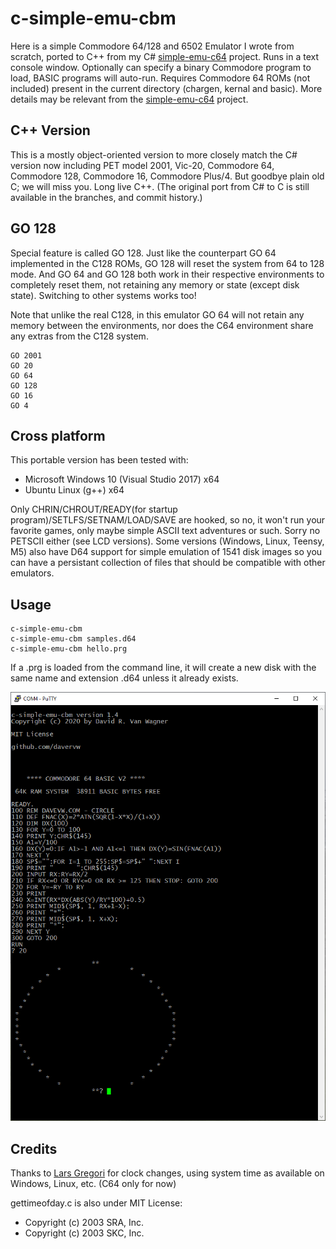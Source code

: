 # c-simple-emu-cbm #

Here is a simple Commodore 64/128 and 6502 Emulator I wrote from scratch, ported to C++ from my C# [simple-emu-c64](https://github.com/davervw/simple-emu-c64) project.  Runs in a text console window.  Optionally can specify a binary Commodore program to load, BASIC programs will auto-run.   Requires Commodore 64 ROMs (not included) present in the current directory (chargen, kernal and basic).   More details may be relevant from the [simple-emu-c64](https://github.com/davervw/simple-emu-c64) project.

## C++ Version ##

This is a mostly object-oriented version to more closely match the C# version now including PET model 2001, Vic-20, Commodore 64, Commodore 128, Commodore 16, Commodore Plus/4.   But goodbye plain old C; we will miss you.  Long live C++.  (The original port from C# to C is still available in the branches, and commit history.)

## GO 128 ##

Special feature is called GO 128.  Just like the counterpart GO 64 implemented in the C128 ROMs, GO 128 will reset the system from 64 to 128 mode.   And GO 64 and GO 128 both work in their respective environments to completely reset them, not retaining any memory or state (except disk state).  Switching to other systems works too!  

Note that unlike the real C128, in this emulator GO 64 will not retain any memory between the environments, nor does the C64 environment share any extras from the C128 system.

````
GO 2001
GO 20
GO 64
GO 128
GO 16
GO 4
````

## Cross platform ##

This portable version has been tested with:

* Microsoft Windows 10 (Visual Studio 2017) x64
* Ubuntu Linux (g++) x64

Only CHRIN/CHROUT/READY(for startup program)/SETLFS/SETNAM/LOAD/SAVE are hooked, so no, it won't run your favorite games, only maybe simple ASCII text adventures or such.  Sorry no PETSCII either (see LCD versions).   Some versions (Windows, Linux, Teensy, M5) also have D64 support for simple emulation of 1541 disk images so you can have a persistant collection of files that should be compatible with other emulators.

## Usage ##

    c-simple-emu-cbm
    c-simple-emu-cbm samples.d64
    c-simple-emu-cbm hello.prg

If a .prg is loaded from the command line, it will create a new disk with the same name and extension .d64 unless it already exists.

![circle.bas](https://github.com/davervw/c-simple-emu6502-cbm/raw/master/circle.png)

## Credits ##

Thanks to [Lars Gregori](https://github.com/choas) for clock changes, using system time as available on Windows, Linux, etc. (C64 only for now)

gettimeofday.c is also under MIT License:
 * Copyright (c) 2003 SRA, Inc.
 * Copyright (c) 2003 SKC, Inc.
